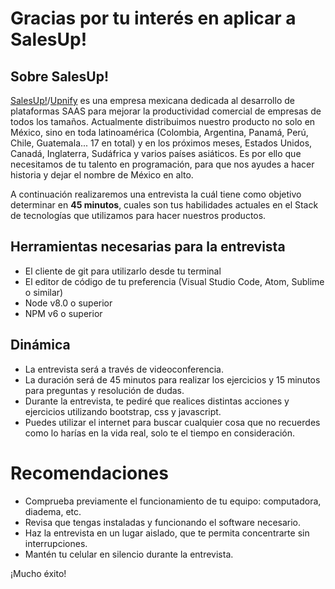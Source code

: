   
# Gracias por tu interés en aplicar a SalesUp!

## Sobre SalesUp!

[SalesUp!](https://salesup.com)/[Upnify](https://upnify.com) es una empresa mexicana dedicada al desarrollo de plataformas SAAS para mejorar la productividad comercial 
de empresas de todos los tamaños. Actualmente distribuimos nuestro producto no solo en México, sino en toda latinoamérica 
(Colombia, Argentina, Panamá, Perú, Chile, Guatemala... 17 en total) y en los próximos meses, Estados Unidos, Canadá, 
Inglaterra, Sudáfrica y varios países asiáticos. Es por ello que  necesitamos de tu talento en programación, 
para que nos ayudes a hacer historia y dejar el nombre de México en alto.

A continuación realizaremos una entrevista la cuál tiene como objetivo
determinar en **45 minutos**, cuales son tus habilidades actuales
en el Stack de tecnologías que utilizamos para hacer nuestros productos.


## Herramientas necesarias para la entrevista

- El cliente de git para utilizarlo desde tu terminal
- El editor de código de tu preferencia (Visual Studio Code, Atom, Sublime o similar)
- Node v8.0 o superior
- NPM v6 o superior

## Dinámica

- La entrevista será a través de videoconferencia.
- La duración será de 45 minutos para realizar los ejercicios y 15 minutos para preguntas y resolución de dudas.
- Durante la entrevista, te pediré que realices distintas acciones y ejercicios utilizando bootstrap, css y javascript.
- Puedes utilizar el internet para buscar cualquier cosa que no recuerdes como lo harías en la vida real, solo te el tiempo en consideración.

# Recomendaciones

- Comprueba previamente el funcionamiento de tu equipo: computadora, diadema, etc.
- Revisa que tengas instaladas y funcionando el software necesario.
- Haz la entrevista en un lugar aislado, que te permita concentrarte sin interrupciones.
- Mantén tu celular en silencio durante la entrevista.

¡Mucho éxito!
